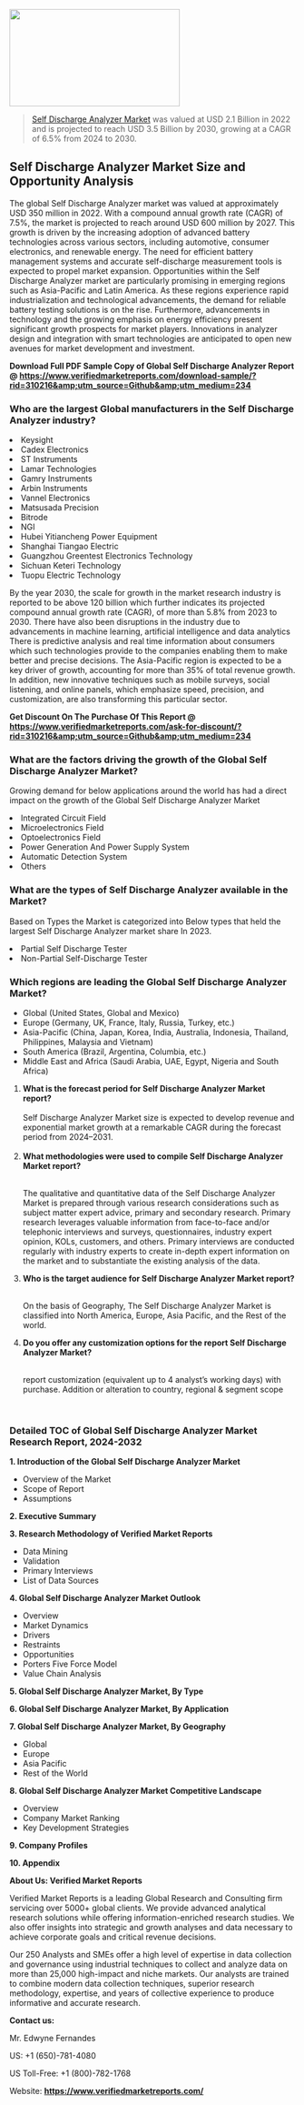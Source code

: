 
<img src="https://ffe5etoiles.com/wp-content/uploads/2024/12/MST1-300x171.png" alt="" width="300" height="171" class="alignnone size-medium wp-image-20088" /><blockquote><p><p><a href="https://www.verifiedmarketreports.com/download-sample/?rid=310216&utm_source=Github&utm_medium=234" target="_blank">Self Discharge Analyzer Market</a> was valued at USD 2.1 Billion in 2022 and is projected to reach USD 3.5 Billion by 2030, growing at a CAGR of 6.5% from 2024 to 2030.</p></blockquote><p><h2>Self Discharge Analyzer Market Size and Opportunity Analysis</h2> The global Self Discharge Analyzer market was valued at approximately USD 350 million in 2022. With a compound annual growth rate (CAGR) of 7.5%, the market is projected to reach around USD 600 million by 2027. This growth is driven by the increasing adoption of advanced battery technologies across various sectors, including automotive, consumer electronics, and renewable energy. The need for efficient battery management systems and accurate self-discharge measurement tools is expected to propel market expansion. Opportunities within the Self Discharge Analyzer market are particularly promising in emerging regions such as Asia-Pacific and Latin America. As these regions experience rapid industrialization and technological advancements, the demand for reliable battery testing solutions is on the rise. Furthermore, advancements in technology and the growing emphasis on energy efficiency present significant growth prospects for market players. Innovations in analyzer design and integration with smart technologies are anticipated to open new avenues for market development and investment. </p><p class=""><strong>Download Full PDF Sample Copy of Global Self Discharge Analyzer Report @ <a href="https://www.verifiedmarketreports.com/download-sample/?rid=310216&amp;utm_source=Github&amp;utm_medium=234" target="_blank">https://www.verifiedmarketreports.com/download-sample/?rid=310216&amp;utm_source=Github&amp;utm_medium=234</a></strong></p><h3 id="" class="">Who are the largest Global manufacturers in the Self Discharge Analyzer industry?</h3><p><li>Keysight</li><li> Cadex Electronics</li><li> ST Instruments</li><li> Lamar Technologies</li><li> Gamry Instruments</li><li> Arbin Instruments</li><li> Vannel Electronics</li><li> Matsusada Precision</li><li> Bitrode</li><li> NGI</li><li> Hubei Yitiancheng Power Equipment</li><li> Shanghai Tiangao Electric</li><li> Guangzhou Greentest Electronics Technology</li><li> Sichuan Keteri Technology</li><li> Tuopu Electric Technology</li></p><div class=""><div class="" dir="" data-message-author-role="" data-message-id="" data-message-model-slug=""><div class=""><div class=""><div class=""><div class="" dir="" data-message-author-role="" data-message-id="" data-message-model-slug=""><div class=""><div class=""><p>By the year 2030, the scale for growth in the market research industry is reported to be above 120 billion which further indicates its projected compound annual growth rate (CAGR), of more than 5.8% from 2023 to 2030. There have also been disruptions in the industry due to advancements in machine learning, artificial intelligence and data analytics There is predictive analysis and real time information about consumers which such technologies provide to the companies enabling them to make better and precise decisions. The Asia-Pacific region is expected to be a key driver of growth, accounting for more than 35% of total revenue growth. In addition, new innovative techniques such as mobile surveys, social listening, and online panels, which emphasize speed, precision, and customization, are also transforming this particular sector.</p><p><strong>Get Discount On The Purchase Of This Report @&nbsp; <a href="https://www.verifiedmarketreports.com/ask-for-discount/?rid=310216&amp;utm_source=Github&amp;utm_medium=234" target="_blank">https://www.verifiedmarketreports.com/ask-for-discount/?rid=310216&amp;utm_source=Github&amp;utm_medium=234</a></strong></p></div></div></div></div></div></div></div></div><h3 id="" class="">What are the factors driving the growth of the Global Self Discharge Analyzer Market?</h3><p id="" class="">Growing demand for below applications around the world has had a direct impact on the growth of the Global Self Discharge Analyzer Market</p><p id="" class=""><li>Integrated Circuit Field</li><li> Microelectronics Field</li><li> Optoelectronics Field</li><li> Power Generation And Power Supply System</li><li> Automatic Detection System</li><li> Others</li></p><h3 id="" class="">What are the types of Self Discharge Analyzer available in the Market?</h3><p id="" class="">Based on Types the Market is categorized into Below types that held the largest Self Discharge Analyzer market share In 2023.</p><p id="" class=""><li>Partial Self Discharge Tester</li><li> Non-Partial Self-Discharge Tester</li></p><h3 id="" class="">Which regions are leading the Global Self Discharge Analyzer Market?</h3><ul><li>Global (United States, Global and Mexico)</li><li>Europe (Germany, UK, France, Italy, Russia, Turkey, etc.)</li><li>Asia-Pacific (China, Japan, Korea, India, Australia, Indonesia, Thailand, Philippines, Malaysia and Vietnam)</li><li>South America (Brazil, Argentina, Columbia, etc.)</li><li>Middle East and Africa (Saudi Arabia, UAE, Egypt, Nigeria and South Africa)</li></ul><p><ol><li><strong>What is the forecast period for Self Discharge Analyzer Market report?<br /></strong><br /><span data-sheets-root="1" data-sheets-value="{&quot;1&quot;:2,&quot;2&quot;:&quot;XXXX size is expected to develop revenue and exponential market growth at a remarkable CAGR during the forecast period from 2024&ndash;2030.&quot;}" data-sheets-userformat="{&quot;2&quot;:12674,&quot;4&quot;:{&quot;1&quot;:2,&quot;2&quot;:16776960},&quot;10&quot;:2,&quot;11&quot;:0,&quot;15&quot;:&quot;Arial&quot;,&quot;16&quot;:12}">Self Discharge Analyzer Market size is expected to develop revenue and exponential market growth at a remarkable CAGR during the forecast period from 2024&ndash;2031.</span><br /><br /></li><li><strong>What methodologies were used to compile Self Discharge Analyzer Market report?<br /><br /></strong><p>The qualitative and quantitative data of the&nbsp;Self Discharge Analyzer Market is prepared through various research considerations such as subject matter expert advice, primary and secondary research. Primary research leverages valuable information from face-to-face and/or telephonic interviews and surveys, questionnaires, industry expert opinion, KOLs, customers, and others. Primary interviews are conducted regularly with industry experts to create in-depth expert information on the market and to substantiate the existing analysis of the data.&nbsp;</p></li><li><strong>Who is the target audience for Self Discharge Analyzer Market report?<br /><br /></strong><p>On the basis of Geography, The&nbsp;Self Discharge Analyzer Market is classified into North America, Europe, Asia Pacific, and the Rest of the world.</p></li><li><strong>Do you offer any customization options for the report Self Discharge Analyzer Market?<br /><br /></strong><p>report customization (equivalent up to 4 analyst&rsquo;s working days) with purchase. Addition or alteration to country, regional &amp; segment scope</p><p>&nbsp;</p></li></ol></p><h3 id="" class="">Detailed TOC of Global Self Discharge Analyzer Market Research Report, 2024-2032</h3><p id="" class=""><strong>1. Introduction of the Global Self Discharge Analyzer Market</strong></p><ul><li>Overview of the Market</li><li>Scope of Report</li><li>Assumptions</li></ul><p id="" class=""><strong>2. Executive Summary</strong></p><p id="" class=""><strong>3. Research Methodology of&nbsp;Verified Market Reports</strong></p><ul><li>Data Mining</li><li>Validation</li><li>Primary Interviews</li><li>List of Data Sources</li></ul><p id="" class=""><strong>4. Global Self Discharge Analyzer Market Outlook</strong></p><ul><li>Overview</li><li>Market Dynamics</li><li>Drivers</li><li>Restraints</li><li>Opportunities</li><li>Porters Five Force Model</li><li>Value Chain Analysis</li></ul><p id="" class=""><strong>5. Global Self Discharge Analyzer Market, By&nbsp;Type</strong></p><p id="" class=""><strong>6. Global Self Discharge Analyzer Market, By Application</strong></p><p id="" class=""><strong>7. Global Self Discharge Analyzer Market, By Geography</strong></p><ul><li>Global</li><li>Europe</li><li>Asia Pacific</li><li>Rest of the World</li></ul><p id="" class=""><strong>8. Global Self Discharge Analyzer Market Competitive Landscape</strong></p><ul><li>Overview</li><li>Company Market Ranking</li><li>Key Development Strategies</li></ul><p id="" class=""><strong>9. Company Profiles</strong></p><p id="" class=""><strong>10. Appendix</strong></p><p id="" class=""><strong>About Us: Verified Market Reports</strong></p><p id="" class="">Verified Market Reports is a leading Global Research and Consulting firm servicing over 5000+ global clients. We provide advanced analytical research solutions while offering information-enriched research studies. We also offer insights into strategic and growth analyses and data necessary to achieve corporate goals and critical revenue decisions.</p><p id="" class="">Our 250 Analysts and SMEs offer a high level of expertise in data collection and governance using industrial techniques to collect and analyze data on more than 25,000 high-impact and niche markets. Our analysts are trained to combine modern data collection techniques, superior research methodology, expertise, and years of collective experience to produce informative and accurate research.</p><p id="" class=""><strong>Contact us:</strong></p><p id="" class="">Mr. Edwyne Fernandes</p><p id="" class="">US: +1 (650)-781-4080</p><p id="" class="">US Toll-Free: +1 (800)-782-1768</p><p id="" class="">Website: <a target="" data-test-app-aware-link=""><strong>https://www.verifiedmarketreports.com/</strong></a></p>

